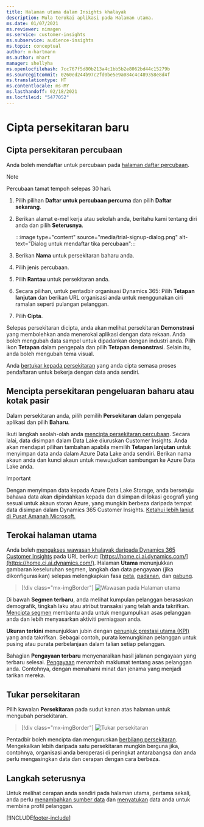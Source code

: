 ```yaml
---
title: Halaman utama dalam Insights khalayak
description: Mula terokai aplikasi pada Halaman utama.
ms.date: 01/07/2021
ms.reviewer: nimagen
ms.service: customer-insights
ms.subservice: audience-insights
ms.topic: conceptual
author: m-hartmann
ms.author: mhart
manager: shellyha
ms.openlocfilehash: 7cc767f5d80b213a4c1bb5b2e8062bd44c15279b
ms.sourcegitcommit: 0260ed244b97c2fd0be5e9a084c4c489358e8d4f
ms.translationtype: HT
ms.contentlocale: ms-MY
ms.lasthandoff: 02/18/2021
ms.locfileid: "5477052"
---
```

# <a name="create-a-new-environment"></a>Cipta persekitaran baru

## <a name="create-a-trial-environment"></a>Cipta persekitaran percubaan

Anda boleh mendaftar untuk percubaan pada [halaman daftar percubaan](https://dynamics.microsoft.com/get-started/free-trial/?appname=customerinsights). 

> [!NOTE]
> Percubaan tamat tempoh selepas 30 hari.

1. Pilih pilihan **Daftar untuk percubaan percuma** dan pilih **Daftar sekarang**.

1. Berikan alamat e-mel kerja atau sekolah anda, beritahu kami tentang diri anda dan pilih **Seterusnya**.

   :::image type="content" source="media/trial-signup-dialog.png" alt-text="Dialog untuk mendaftar tika percubaan":::

1. Berikan **Nama** untuk persekitaran baharu anda. 

1. Pilih jenis percubaan.

1. Pilih **Rantau** untuk persekitaran anda.

1. Secara pilihan, untuk pentadbir organisasi Dynamics 365: Pilih **Tetapan lanjutan** dan berikan URL organisasi anda untuk menggunakan ciri ramalan seperti pulangan pelanggan.

1. Pilih **Cipta**. 

Selepas persekitaran dicipta, anda akan melihat persekitaran **Demonstrasi** yang membolehkan anda menerokai aplikasi dengan data rekaan. Anda boleh mengubah data sampel untuk dipadankan dengan industri anda. Pilih ikon **Tetapan** dalam pengepala dan pilih **Tetapan demonstrasi**. Selain itu, anda boleh mengubah tema visual. 

Anda [bertukar kepada persekitaran](#switch-environments) yang anda cipta semasa proses pendaftaran untuk bekerja dengan data anda sendiri.

## <a name="create-a-new-production-or-sandbox-environment"></a>Mencipta persekitaran pengeluaran baharu atau kotak pasir

Dalam persekitaran anda, pilih pemilih **Persekitaran** dalam pengepala aplikasi dan pilih **Baharu**.

Ikuti langkah seolah-olah anda [mencipta persekitaran percubaan](#create-a-trial-environment). Secara lalai, data disimpan dalam Data Lake diuruskan Customer Insights. Anda akan mendapat pilihan tambahan apabila memilih **Tetapan lanjutan** untuk menyimpan data anda dalam Azure Data Lake anda sendiri. Berikan nama akaun anda dan kunci akaun untuk mewujudkan sambungan ke Azure Data Lake anda. 

> [!IMPORTANT]
> Dengan menyimpan data kepada Azure Data Lake Storage, anda bersetuju bahawa data akan dipindahkan kepada dan disimpan di lokasi geografi yang sesuai untuk akaun storan Azure, yang mungkin berbeza daripada tempat data disimpan dalam Dynamics 365 Customer Insights. [Ketahui lebih lanjut di Pusat Amanah Microsoft.](https://www.microsoft.com/trust-center)

## <a name="explore-the-home-page"></a>Terokai halaman utama

Anda boleh [mengakses wawasan khalayak daripada Dynamics 365 Customer Insights](https://home.ci.ai.dynamics.com/) pada URL berikut: [https://home.ci.ai.dynamics.com/](https://home.ci.ai.dynamics.com/).
Halaman **Utama** menunjukkan gambaran keseluruhan segmen, langkah dan data pengayaan (jika dikonfigurasikan) selepas melengkapkan fasa [peta](map-entities.md), [padanan](match-entities.md), dan [gabung](merge-entities.md).

> [!div class="mx-imgBorder"] 
> ![Wawasan pada Halaman utama](media/home-page-insights.png "Wawasan pada Halaman utama")

Di bawah **Segmen terbaru**, anda melihat kumpulan pelanggan berasaskan demografik, tingkah laku atau atribut transaksi yang telah anda takrifkan. [Mencipta segmen](segments.md) membantu anda untuk mengumpulkan asas pelanggan anda dan lebih menyasarkan aktiviti perniagaan anda.

**Ukuran terkini** menunjukkan jubin dengan [penunjuk prestasi utama (KPI)](measures.md) yang anda takrifkan. Sebagai contoh, purata kemungkinan pelanggan untuk pusing atau purata perbelanjaan dalam talian setiap pelanggan.

Bahagian **Pengayaan terbaru** menyenaraikan hasil jalanan pengayaan yang terbaru selesai. [Pengayaan](enrichment-hub.md) menambah maklumat tentang asas pelanggan anda. Contohnya, dengan memahami minat dan jenama yang menjadi tarikan mereka.

## <a name="switch-environments"></a>Tukar persekitaran

Pilih kawalan **Persekitaran** pada sudut kanan atas halaman untuk mengubah persekitaran.

> [!div class="mx-imgBorder"] 
> ![Tukar persekitaran](media/home-page-environment-switcher.png "Tukar persekitaran")

Pentadbir boleh mencipta dan menguruskan [berbilang persekitaran](manage-environments.md). Mengekalkan lebih daripada satu persekitaran mungkin berguna jika, contohnya, organisasi anda beroperasi di peringkat antarabangsa dan anda perlu mengasingkan data dan cerapan dengan cara berbeza.

## <a name="next-step"></a>Langkah seterusnya

Untuk melihat cerapan anda sendiri pada halaman utama, pertama sekali, anda perlu [menambahkan sumber data](data-sources.md) dan [menyatukan](data-unification.md) data anda untuk membina profil pelanggan.


[!INCLUDE[footer-include](../includes/footer-banner.md)]